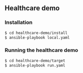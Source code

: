 ## Healthcare demo

### Installation

``` bash
$ cd healthcare-demo/install
$ ansible-playbook local.yaml
```

### Running the healthcare demo

``` bash
$ cd healthcare-demo/target
$ ansible-playbook run.yaml
```

